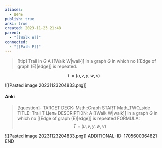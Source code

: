 ```yaml
---
aliases:
  - Цепь
publish: true
anki: true
created: 2023-11-23 21:48
parent:
  - "[[Walk W]]"
connected:
  - "[[Path P]]"
---
```


> [!tip] Trail in $G$
A [[Walk W|walk]] in a graph $G$ in which no [[Edge of graph (E)|edge]] is repeated.

$$T = (u,v,y,w,v)$$

![[Pasted image 20231123204833.png]]

#### Anki
> [!question]-
TARGET DECK: Math::Graph
START
Math_TWO_side
TITLE: Trail T
Цепь
DESCRIPTION: A [[Walk W|walk]] in a graph $G$ in which no [[Edge of graph (E)|edge]] is repeated
FORMULA: $$T = (u,v,y,w,v)$$

![[Pasted image 20231123204833.png]]
ADDITIONAL:
ID: 1705600364821
END








